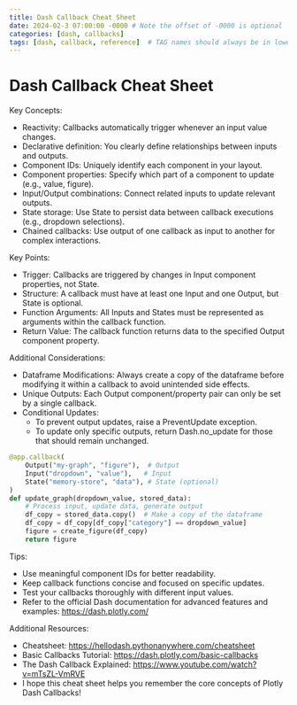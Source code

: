 ```yaml
---
title: Dash Callback Cheat Sheet
date: 2024-02-3 07:00:00 -0000 # Note the offset of -0000 is optional
categories: [dash, callbacks]
tags: [dash, callback, reference]  # TAG names should always be in lowercase
---
```


# Dash Callback Cheat Sheet

Key Concepts:

* Reactivity: Callbacks automatically trigger whenever an input value changes.
* Declarative definition: You clearly define relationships between inputs and outputs.
* Component IDs: Uniquely identify each component in your layout.
* Component properties: Specify which part of a component to update (e.g., value, figure).
* Input/Output combinations: Connect related inputs to update relevant outputs.
* State storage: Use State to persist data between callback executions (e.g., dropdown selections).
* Chained callbacks: Use output of one callback as input to another for complex interactions.

Key Points:

* Trigger: Callbacks are triggered by changes in Input component properties, not State.
* Structure: A callback must have at least one Input and one Output, but State is optional.
* Function Arguments: All Inputs and States must be represented as arguments within the callback function.
* Return Value: The callback function returns data to the specified Output component property.

Additional Considerations:

* Dataframe Modifications: Always create a copy of the dataframe before modifying it within a callback to avoid unintended side effects.
* Unique Outputs: Each Output component/property pair can only be set by a single callback.
* Conditional Updates:
    * To prevent output updates, raise a PreventUpdate exception.
    * To update only specific outputs, return Dash.no_update for those that should remain unchanged.

```python
@app.callback(
    Output("my-graph", "figure"),  # Output
    Input("dropdown", "value"),   # Input
    State("memory-store", "data"), # State (optional)
)
def update_graph(dropdown_value, stored_data):
    # Process input, update data, generate output
    df_copy = stored_data.copy()  # Make a copy of the dataframe
    df_copy = df_copy[df_copy["category"] == dropdown_value]
    figure = create_figure(df_copy)
    return figure
```

Tips:

* Use meaningful component IDs for better readability.
* Keep callback functions concise and focused on specific updates.
* Test your callbacks thoroughly with different input values.
* Refer to the official Dash documentation for advanced features and examples: https://dash.plotly.com/

Additional Resources:

* Cheatsheet: https://hellodash.pythonanywhere.com/cheatsheet
* Basic Callbacks Tutorial: https://dash.plotly.com/basic-callbacks
* The Dash Callback Explained: https://www.youtube.com/watch?v=mTsZL-VmRVE
* I hope this cheat sheet helps you remember the core concepts of Plotly Dash Callbacks!